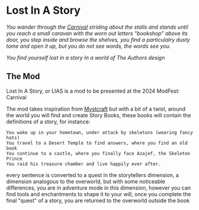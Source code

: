# Lost In A Story

_You wander through the [Carnival](https://modfest.net/carnival) striding about the stalls and stands until you reach a 
small caravan with the worn out letters "bookshop" above its door, you step inside and browse the shelves, you find a 
particulalry dusty tome and open it up, but you do not see words, the words see you._

_You find yourself lost in a story In a world of The Authors design_

## The Mod
Lost In A Story, or LIAS is a mod to be presented at the 2024 ModFest: Carnival

The mod takes inspiration from [Mystcraft](https://ftbwiki.org/Mystcraft) but with a bit of a twist, around the world you will
find and create Story Books, these books will contain the definitions of a story, for instance:

~~~
You wake up in your hometown, under attack by skeletons (wearing fancy hats)
You travel to a Desert Temple to find answers, where you find an old book
You continue to a castle, where you finally face Azajef, the Skeleton Prince
You raid his treasure chamber and live happily ever after.
~~~ 
every sentence is converted to a quest in the storytellers dimension, a dimension analogous to the overworld, but with some
noticeable differences, you are in adventure mode in this dimension, however you can find tools and enchantments to shape it 
to your will, once you complete the final "quest" of a story, you are returned to the overworld outside the book